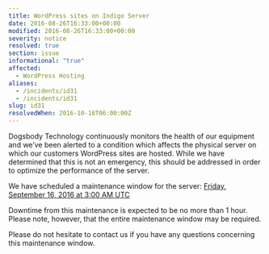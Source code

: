```yaml
---
title: WordPress sites on Indigo Server
date: 2016-08-26T16:33:00+00:00
modified: 2016-08-26T16:33:00+00:00
severity: notice
resolved: true
section: issue
informational: "true"
affected:
  - WordPress Hosting
aliases:
  - /incidents/id31
  - /incidents/id31
slug: id31
resolvedWhen: 2016-10-16T06:00:00Z
---
```


Dogsbody Technology continuously monitors the health of our equipment and we’ve been alerted to a condition which affects the physical server on which our customers WordPress sites are hosted. While we have determined that this is not an emergency, this should be addressed in order to optimize the performance of the server.

We have scheduled a maintenance window for the server: [Friday, September 16, 2016 at 3:00 AM UTC](https://www.timeanddate.com/worldclock/fixedtime.html?iso=20160916T03&ah=1)

Downtime from this maintenance is expected to be no more than 1 hour. Please note, however, that the entire maintenance window may be required.

Please do not hesitate to contact us if you have any questions concerning this maintenance window.


